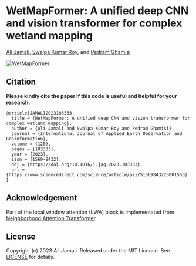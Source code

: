 # WetMapFormer: A unified deep CNN and vision transformer for complex wetland mapping

[Ali Jamali](https://www.researchgate.net/profile/Ali-Jamali), [Swalpa Kumar Roy](https://swalpa.github.io), and [Pedram Ghamisi](https://www.iarai.ac.at/people/pedramghamisi/)

![WetMapFormer](https://github.com/aj1365/WetMapFormer/assets/22929034/a0b80aa8-5b5b-45ed-8225-88593dd8a561)


Citation
---------------------

**Please kindly cite the paper if this code is useful and helpful for your research.**

    @article{JAMALI2023103333,
      title = {WetMapFormer: A unified deep CNN and vision transformer for complex wetland mapping},
      author = {Ali Jamali and Swalpa Kumar Roy and Pedram Ghamisi},
      journal = {International Journal of Applied Earth Observation and Geoinformation},
      volume = {120},
      pages = {103333},
      year = {2023},
      issn = {1569-8432},
      doi = {https://doi.org/10.1016/j.jag.2023.103333},
      url = {https://www.sciencedirect.com/science/article/pii/S1569843223001553}
    }

Acknowledgement
---------------------

Part of the local window attention (LWA) block is implementated from [Neighborhood Attention Transformer](https://github.com/SHI-Labs/Neighborhood-Attention-Transformer). 

## License

Copyright (c) 2023 Ali Jamali. Released under the MIT License. See [LICENSE](LICENSE) for details.
